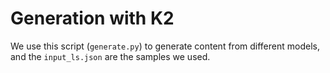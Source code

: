 # Generation with K2

We use this script (`generate.py`) to generate content from different models, and the `input_ls.json` are the samples we used.
